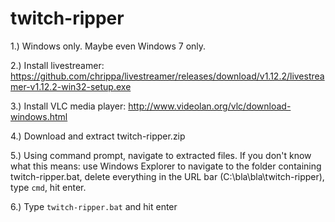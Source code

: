 # twitch-ripper

1.) Windows only. Maybe even Windows 7 only.

2.) Install livestreamer: https://github.com/chrippa/livestreamer/releases/download/v1.12.2/livestreamer-v1.12.2-win32-setup.exe

3.) Install VLC media player: http://www.videolan.org/vlc/download-windows.html

4.) Download and extract twitch-ripper.zip

5.) Using command prompt, navigate to extracted files. If you don't know what this means: use Windows Explorer to navigate to the folder containing twitch-ripper.bat, delete everything in the URL bar (C:\bla\bla\twitch-ripper), type `cmd`, hit enter.

6.) Type `twitch-ripper.bat` and hit enter
